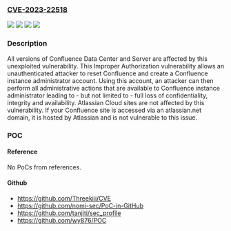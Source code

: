 ### [CVE-2023-22518](https://cve.mitre.org/cgi-bin/cvename.cgi?name=CVE-2023-22518)
![](https://img.shields.io/static/v1?label=Product&message=Confluence%20Data%20Center&color=blue)
![](https://img.shields.io/static/v1?label=Product&message=Confluence%20Server&color=blue)
![](https://img.shields.io/static/v1?label=Version&message=n%2Fa&color=blue)
![](https://img.shields.io/static/v1?label=Vulnerability&message=Improper%20Authorization&color=brighgreen)

### Description

All versions of Confluence Data Center and Server are affected by this unexploited vulnerability. This Improper Authorization vulnerability allows an unauthenticated attacker to reset Confluence and create a Confluence instance administrator account. Using this account, an attacker can then perform all administrative actions that are available to Confluence instance administrator leading to - but not limited to - full loss of confidentiality, integrity and availability. Atlassian Cloud sites are not affected by this vulnerability. If your Confluence site is accessed via an atlassian.net domain, it is hosted by Atlassian and is not vulnerable to this issue.

### POC

#### Reference
No PoCs from references.

#### Github
- https://github.com/Threekiii/CVE
- https://github.com/nomi-sec/PoC-in-GitHub
- https://github.com/tanjiti/sec_profile
- https://github.com/wy876/POC

